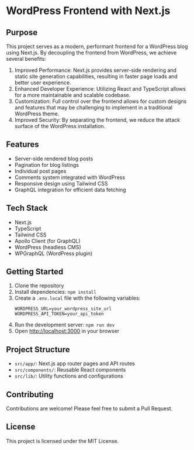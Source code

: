 # WordPress Frontend with Next.js

## Purpose

This project serves as a modern, performant frontend for a WordPress blog using Next.js. By decoupling the frontend from WordPress, we achieve several benefits:

1. Improved Performance: Next.js provides server-side rendering and static site generation capabilities, resulting in faster page loads and better user experience.
2. Enhanced Developer Experience: Utilizing React and TypeScript allows for a more maintainable and scalable codebase.
3. Customization: Full control over the frontend allows for custom designs and features that may be challenging to implement in a traditional WordPress theme.
4. Improved Security: By separating the frontend, we reduce the attack surface of the WordPress installation.

## Features

- Server-side rendered blog posts
- Pagination for blog listings
- Individual post pages
- Comments system integrated with WordPress
- Responsive design using Tailwind CSS
- GraphQL integration for efficient data fetching

## Tech Stack

- Next.js
- TypeScript
- Tailwind CSS
- Apollo Client (for GraphQL)
- WordPress (headless CMS)
- WPGraphQL (WordPress plugin)

## Getting Started

1. Clone the repository
2. Install dependencies: `npm install`
3. Create a `.env.local` file with the following variables:
   ```
   WORDPRESS_URL=your_wordpress_site_url
   WORDPRESS_API_TOKEN=your_api_token
   ```
4. Run the development server: `npm run dev`
5. Open [http://localhost:3000](http://localhost:3000) in your browser

## Project Structure

- `src/app/`: Next.js app router pages and API routes
- `src/components/`: Reusable React components
- `src/lib/`: Utility functions and configurations

## Contributing

Contributions are welcome! Please feel free to submit a Pull Request.

## License

This project is licensed under the MIT License.